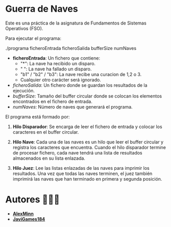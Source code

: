 # Guerra de Naves
Este es una práctica de la asignatura de Fundamentos de Sistemas Operativos (FSO).

Para ejecutar el programa:

./programa ficheroEntrada ficheroSalida bufferSize numNaves
- **ficheroEntrada**: Un fichero que contiene:
    - "*": La nave ha recibido un disparo.
    - " ": La nave ha fallado un disparo.
    - "b1" / "b2" / "b3": La nave recibe una curacion de 1,2 o 3.
    - Cualquier otro carácter será ignorado.
- *ficheroSalida*: Un fichero donde se guardan los resultados de la ejecución.
- *bufferSize*: Tamaño del buffer circular donde se colocan los elementos encontrados en el fichero de entrada.
- *numNaves*: Número de naves que generará el programa.

El programa está formado por:

1. **Hilo Disparador**: Se encarga de leer el fichero de entrada y colocar los caracteres en el buffer circular.
   
2. **Hilo Nave**: Cada una de las naves es un hilo que leer el buffer circular y registra los caracteres que encuentra. Cuando el hilo disparador termine de procesar fichero, cada nave tendrá una lista de resultados almacenados en su lista enlazada.
   
3. **Hilo Juez**: Lee las listas enlazadas de las naves para imprimir los resultados. Una vez que todas las naves terminen, el juez también imprimirá las naves que han terminado en primera y segunda posición. 

# Autores 🧑🏻‍💻
- **[AlexMinn](https://github.com/AlexMinn)**
- **[JaviGames184](https://github.com/JaviGames184)**
